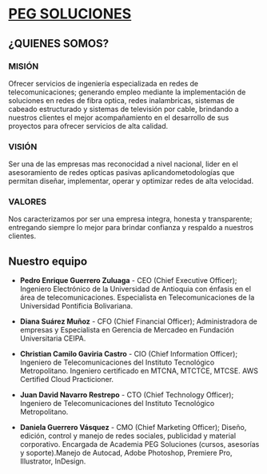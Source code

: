 
# [**PEG SOLUCIONES**](https://soporteteltic.net.co/)

## **¿QUIENES SOMOS?**

### **MISIÓN**
Ofrecer servicios de ingeniería especializada en redes de telecomunicaciones; generando empleo mediante la implementación de soluciones en redes de fibra optica, redes inalambricas, sistemas de cabeado estructurado y sistemas de televisión por cable, brindando a nuestros clientes el mejor acompañamiento en el desarrollo de sus proyectos para ofrecer servicios de alta calidad.

### **VISIÓN**
Ser una de las empresas mas reconocidad a nivel nacional, lider en el asesoramiento de redes opticas pasivas aplicandometodologías que permitan diseñar, implementar, operar y optimizar redes de alta velocidad.

### **VALORES**
Nos caracterizamos por ser una empresa integra, honesta y transparente; entregando siempre lo mejor para brindar confianza y respaldo a nuestros clientes.

## **Nuestro equipo**
- **Pedro Enrique Guerrero Zuluaga** - CEO (Chief Executive Officer);
  Ingeniero Electrónico de la Universidad de Antioquia con énfasis en el área de telecomunicaciones. Especialista en Telecomunicaciones de la Universidad Pontificia Bolivariana.  
- **Diana Suárez Muñoz** - CFO (Chief Financial Officer);
  Administradora de empresas y Especialista en Gerencia de Mercadeo en Fundación Universitaria CEIPA. 

- **Christian Camilo Gaviria Castro** - CIO (Chief Information Officer);
  Ingeniero de Telecomunicaciones del Instituto Tecnológico Metropolitano.
  Ingeniero certificado en MTCNA, MTCTCE, MTCSE. AWS Certified Cloud Practicioner. 

- **Juan David Navarro Restrepo** - CTO (Chief Technology Officer);
  Ingeniero de Telecomunicaciones del Instituto Tecnológico Metropolitano. 

- **Daniela Guerrero Vásquez** - CMO (Chief Marketing Officer);
  Diseño, edición, control y manejo de redes sociales, publicidad y material corporativo.
  Encargada de Academia PEG Soluciones (cursos, asesorías y soporte).Manejo de Autocad, Adobe Photoshop, Premiere Pro, Illustrator, InDesign.  

<!--### Hi there 👋


**telticPEG/telticPEG** is a ✨ _special_ ✨ repository because its `README.md` (this file) appears on your GitHub profile.

Here are some ideas to get you started:

- 🔭 I’m currently working on ...
- 🌱 I’m currently learning ...
- 👯 I’m looking to collaborate on ...
- 🤔 I’m looking for help with ...
- 💬 Ask me about ...
- 📫 How to reach me: ...
- 😄 Pronouns: ...
- ⚡ Fun fact: ...
-->

